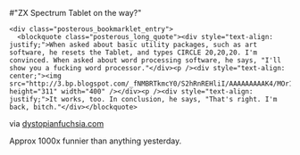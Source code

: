 #"ZX Spectrum Tablet on the way?"


    <div class="posterous_bookmarklet_entry">
      <blockquote class="posterous_long_quote"><div style="text-align: justify;">When asked about basic utility packages, such as art software, he resets the Tablet, and types CIRCLE 20,20,20. I'm convinced. When asked about word processing software, he says, "I'll show you a fucking word processor."</div><p /><div style="text-align: center;"><img src="http://3.bp.blogspot.com/_fNMBRTkmcY0/S2hRnREHliI/AAAAAAAAAK4/MOr1WNy4pcE/s400/wordproc.jpg" height="311" width="400" /></div><p /><div style="text-align: justify;">It works, too. In conclusion, he says, "That's right. I'm back, bitch."</div></blockquote>

<div class="posterous_quote_citation">via <a href="http://www.dystopianfuchsia.com/2010/02/show-me-where-he-touched-you.html">dystopianfuchsia.com</a></div>
    <p>Approx 1000x funnier than anything yesterday.</p></div>
  